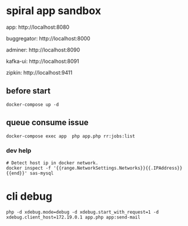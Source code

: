# spiral app sandbox

app:            http://localhost:8080

buggregator:    http://localhost:8000

adminer:        http://localhost:8090

kafka-ui:       http://localhost:8091

zipkin:         http://localhost:9411

## before start
```shell
docker-compose up -d
```

## queue consume issue

```shell
docker-compose exec app  php app.php rr:jobs:list
```


### dev help

```shell
# Detect host ip in docker network.
docker inspect -f '{{range.NetworkSettings.Networks}}{{.IPAddress}}{{end}}' sas-mysql
```

# cli debug
```shell
php -d xdebug.mode=debug -d xdebug.start_with_request=1 -d xdebug.client_host=172.19.0.1 app.php app:send-mail
```
